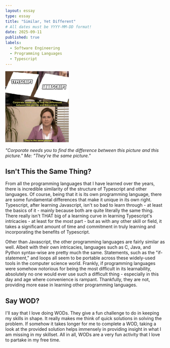 ```yaml
---
layout: essay
type: essay
title: "Similar, Yet Different"
# All dates must be YYYY-MM-DD format!
date: 2025-09-11
published: true
labels:
  - Software Engineering
  - Programming Languages
  - Typescript
---
```


<img width="200px" class="rounded float-start pe-4" src="../img/a5tk8g.jpg">

*"Corporate needs you to find the difference between this picture and this picture."*
*Me: "They're the same picture."*

## Isn't This the Same Thing?

From all the programming languages that I have learned over the years, there is incredible similarity of the structure of Typescript and other languages. Of course, being that it is its own programming language, there are some fundamental differences that make it unique in its own right. Typescript, after learning Javascript, isn't so bad to learn through - at least the basics of it - mainly because both are quite literally the same thing. There really isn't THAT big of a learning curve in learning Typescript's intricacies - at least for the most part - but as with any other skill or field, it takes a significant amount of time and commitment in truly learning and incorporating the benefits of Typescript.

Other than Javascript, the other programming languages are fairly similar as well. Albeit with their own intricacies, languages such as C, Java, and Python syntax-wise are pretty much the same. Statements, such as the "if-statement," and loops all seem to be portable across these widely-used tools in the computer science world. Frankly, if programming languages were somehow notorious for being the most difficult in its learnability, absolutely no one would ever use such a difficult thing - especially in this day and age where convenience is rampant. Thankfully, they are not, providing more ease in learning other programming languages.

## Say WOD?

I'll say that I love doing WODs. They give a fun challenge to do in keeping my skills in shape. It really makes me think of quick solutions in solving the problem. If somehow it takes longer for me to complete a WOD, taking a look at the provided solution helps immensely in providing insight in what I am missing in my skillset. All in all, WODs are a very fun activity that I love to partake in my free time. 

